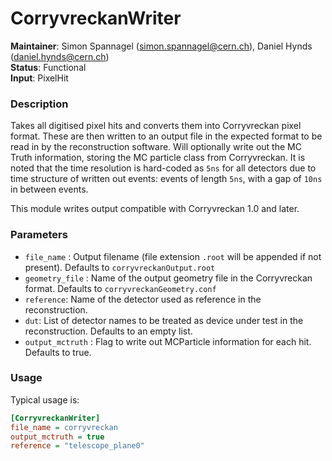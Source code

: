# CorryvreckanWriter
**Maintainer**: Simon Spannagel (<simon.spannagel@cern.ch>), Daniel Hynds (<daniel.hynds@cern.ch>)  
**Status**: Functional  
**Input**: PixelHit

### Description
Takes all digitised pixel hits and converts them into Corryvreckan pixel format. These are then written to an output file in the expected format to be read in by the reconstruction software. Will optionally write out the MC Truth information, storing the MC particle class from Corryvreckan. It is noted that the time resolution is hard-coded as `5ns` for all detectors due to time structure of written out events: events of length `5ns`, with a gap of `10ns` in between events.

This module writes output compatible with Corryvreckan 1.0 and later.

### Parameters
* `file_name` : Output filename (file extension `.root` will be appended if not present). Defaults to `corryvreckanOutput.root`
* `geometry_file` : Name of the output geometry file in the Corryvreckan format. Defaults to `corryvreckanGeometry.conf`
* `reference`: Name of the detector used as reference in the reconstruction.
* `dut`: List of detector names to be treated as device under test in the reconstruction. Defaults to an empty list.
* `output_mctruth` : Flag to write out MCParticle information for each hit. Defaults to true.

### Usage
Typical usage is:

```ini
[CorryvreckanWriter]
file_name = corryvreckan
output_mctruth = true
reference = "telescope_plane0"
```
